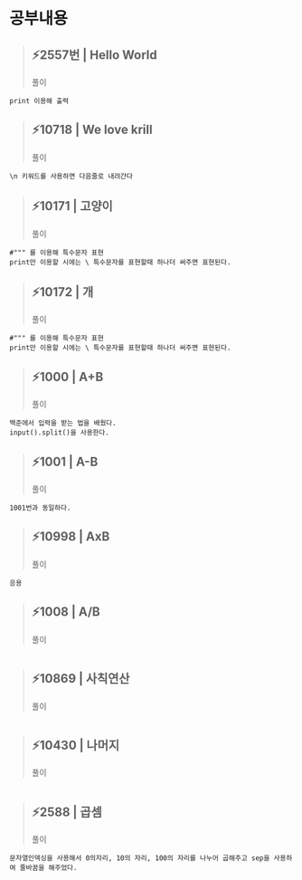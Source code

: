 # 공부내용 


> ⚡2557번 | Hello World
> ------------
>  풀이
```
print 이용해 출력
```

> ⚡10718 | We love krill
> ------------
>  풀이
```
\n 키워드를 사용하면 다음줄로 내려간다
```
> ⚡10171 | 고양이
> ------------
>  풀이
```
#""" 를 이용해 특수문자 표현
print만 이용할 시에는 \ 특수문자를 표현할때 하나더 써주면 표현된다.
```
> ⚡10172 | 개
> ------------
>  풀이
```
#""" 를 이용해 특수문자 표현
print만 이용할 시에는 \ 특수문자를 표현할때 하나더 써주면 표현된다.
```
> ⚡1000 | A+B
> ------------
>  풀이
```
백준에서 입력을 받는 법을 배웠다.
input().split()을 사용한다.
```
> ⚡1001 | A-B
> ------------
>  풀이
```
1001번과 동일하다.
```
> ⚡10998 | AxB
> ------------
>  풀이
```
응용

```
> ⚡1008 | A/B
> ------------
>  풀이
```

```
> ⚡10869 | 사칙연산
> ------------
>  풀이
```

```
> ⚡10430 | 나머지
> ------------
>  풀이
```

```
> ⚡2588 | 곱셈
> ------------
>  풀이
```
문자열인덱싱을 사용해서 0의자리, 10의 자리, 100의 자리를 나누어 곱해주고 sep을 사용하여 줄바꿈을 해주었다.
```